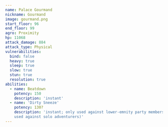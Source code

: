 ```yaml
---
name: Palace Gourmand
nickname: Gourmand
image: gourmand.png
start_floor: 96
end_floor: 99
agro: Proximity
hp: 11068
attack_damage: 884
attack_type: Physical
vulnerabilities:
  bind: false
  heavy: true
  sleep: true
  slow: true
  stun: true
  resolution: true
abilities:
  - name: Beatdown
    potency: 150
    description: 'instant'
  - name: 'Dirty Sneeze'
    potency: 130?
    description: 'instant; only used against lower-emnity party members (not
    used against solo adventurers)'
---
```

